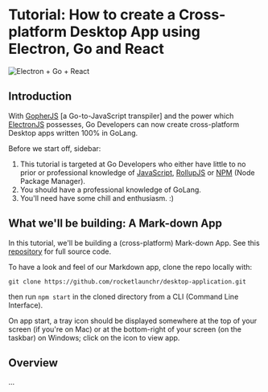 <!-- ---
title: Setup
date: 2019-09-01
draft: false
exclude_search: false
--- -->

# Tutorial: How to create a Cross-platform Desktop App using Electron, Go and React

![Electron + Go + React](https://github.com/rocketlaunchr/desktop-application/blob/tutorial/go-react-electron.png?raw=true)


## Introduction

With [GopherJS](https://github.com/gopherjs/gopherjs) [a Go-to-JavaScript transpiler] and the power which [ElectronJS](https://electronjs.org/) possesses, Go Developers can now create cross-platform Desktop apps written 100% in GoLang.

Before we start off, sidebar:
1. This tutorial is targeted at Go Developers who either have little to no prior or professional knowledge of [JavaScript](https://developer.mozilla.org/en-US/docs/Web/JavaScript), [RollupJS](https://rollupjs.org/) or [NPM](https://docs.npmjs.com/) (Node Package Manager).
2. You should have a professional knowledge of GoLang.
3. You'll need have some chill and enthusiasm. :)


## What we'll be building: A Mark-down App

In this tutorial, we'll be building a (cross-platform) Mark-down App. See this [repository](https://github.com/rocketlaunchr/desktop-application/) for full source code.

To have a look and feel of our Markdown app, clone the repo locally with:

```
git clone https://github.com/rocketlaunchr/desktop-application.git
```

then run `npm start` in the cloned directory from a CLI (Command Line Interface).

On app start, a tray icon should be displayed somewhere at the top of your screen (if you're on Mac) or at the bottom-right of your screen (on the taskbar) on Windows; click on the icon to view app.

## Overview

...



